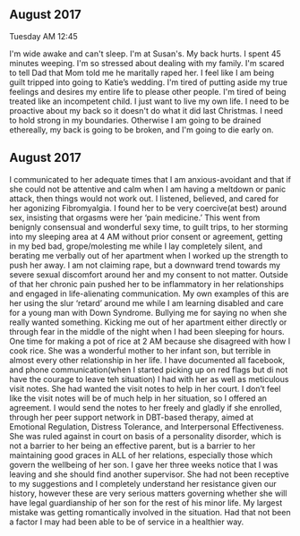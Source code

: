 ## August 2017

Tuesday AM 12:45

I'm wide awake and can't sleep. I'm at Susan's. My back hurts. I spent 45 minutes weeping. I'm so stressed about dealing with my family. I'm scared to tell Dad that Mom told me he maritally raped her. I feel like I am being guilt tripped into going to Katie’s wedding. I'm tired of putting aside my true feelings and desires my entire life to please other people. I'm tired of being treated like an incompetent child. I just want to live my own life. I need to be proactive about my back so it doesn't do what it did last Christmas. I need to hold strong in my boundaries. Otherwise I am going to be drained ethereally, my back is going to be broken, and I'm going to die early on.
## August 2017

I communicated to her adequate times that I am anxious-avoidant and that if she could not be attentive and calm when I am having a meltdown or panic attack, then things would not work out. I listened, believed, and cared for her agonizing Fibromyalgia. I found her to be very coercive(at best) around sex, insisting that orgasms were her ‘pain medicine.’ This went from benignly consensual and wonderful sexy time, to guilt trips, to her storming into my sleeping area at 4 AM without prior consent or agreement, getting in my bed bad, grope/molesting me while I lay completely silent, and berating me verbally out of her apartment when I worked up the strength to push her away. I am not claiming rape, but a downward trend towards my severe sexual discomfort around her and my consent to not matter. Outside of that her chronic pain pushed her to be inflammatory in her relationships and engaged in life-alienating communication. My own examples of this are her using the slur ‘retard’ around me while I am learning disabled and care for a young man with Down Syndrome. Bullying me for saying no when she really wanted something. Kicking me out of her apartment either directly or through fear in the middle of the night when I had been sleeping for hours. One time for making a pot of rice at 2 AM because she disagreed with how I cook rice. She was a wonderful mother to her infant son, but terrible in almost every other relationship in her life. I have documented all facebook, and phone communication(when I started picking up on red flags but di not have the courage to leave teh situation) I had with her as well as meticulous visit notes. She had wanted the visit notes to help in her court. I don’t feel like the visit notes will be of much help in her situation, so I offered an agreement. I would send the notes to her freely and gladly if she enrolled, through her peer support network in DBT-based therapy, aimed at Emotional Regulation, Distress Tolerance, and Interpersonal Effectiveness. She was ruled against in court on basis of a personality disorder, which is not a barrier to her being an effective parent, but is a barrier to her maintaining good graces in ALL of her relations, especially those which govern the wellbeing of her son. I gave her three weeks notice that I was leaving and she should find another supervisor. She had not been receptive to my suggestions and I completely understand her resistance given our history, however these are very serious matters governing whether she will have legal guardianship of her son for the rest of his minor life. My largest mistake was getting romantically involved in the situation. Had that not been a factor I may had been able to be of service in a healthier way.
